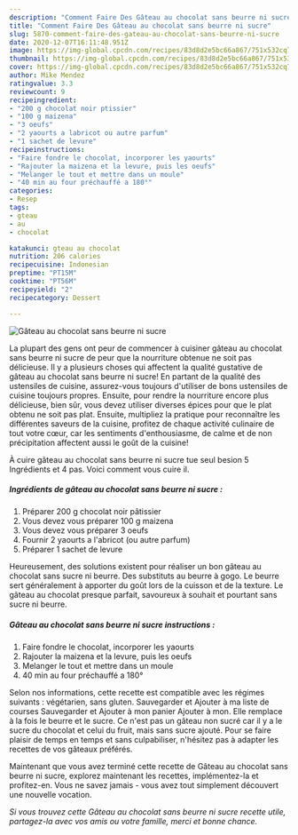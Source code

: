 ```yaml
---
description: "Comment Faire Des Gâteau au chocolat sans beurre ni sucre"
title: "Comment Faire Des Gâteau au chocolat sans beurre ni sucre"
slug: 5870-comment-faire-des-gateau-au-chocolat-sans-beurre-ni-sucre
date: 2020-12-07T16:11:48.951Z
image: https://img-global.cpcdn.com/recipes/83d8d2e5bc66a867/751x532cq70/gateau-au-chocolat-sans-beurre-ni-sucre-photo-principale-de-la-recette.jpg
thumbnail: https://img-global.cpcdn.com/recipes/83d8d2e5bc66a867/751x532cq70/gateau-au-chocolat-sans-beurre-ni-sucre-photo-principale-de-la-recette.jpg
cover: https://img-global.cpcdn.com/recipes/83d8d2e5bc66a867/751x532cq70/gateau-au-chocolat-sans-beurre-ni-sucre-photo-principale-de-la-recette.jpg
author: Mike Mendez
ratingvalue: 3.3
reviewcount: 9
recipeingredient:
- "200 g chocolat noir ptissier"
- "100 g maizena"
- "3 oeufs"
- "2 yaourts a labricot ou autre parfum"
- "1 sachet de levure"
recipeinstructions:
- "Faire fondre le chocolat, incorporer les yaourts"
- "Rajouter la maizena et la levure, puis les oeufs"
- "Melanger le tout et mettre dans un moule"
- "40 min au four préchauffé a 180°"
categories:
- Resep
tags:
- gteau
- au
- chocolat

katakunci: gteau au chocolat 
nutrition: 206 calories
recipecuisine: Indonesian
preptime: "PT15M"
cooktime: "PT56M"
recipeyield: "2"
recipecategory: Dessert

---
```



![Gâteau au chocolat sans beurre ni sucre](https://img-global.cpcdn.com/recipes/83d8d2e5bc66a867/751x532cq70/gateau-au-chocolat-sans-beurre-ni-sucre-photo-principale-de-la-recette.jpg)

La plupart des gens ont peur de commencer à cuisiner gâteau au chocolat sans beurre ni sucre de peur que la nourriture obtenue ne soit pas délicieuse. Il y a plusieurs choses qui affectent la qualité gustative de gâteau au chocolat sans beurre ni sucre! En partant de la qualité des ustensiles de cuisine, assurez-vous toujours d'utiliser de bons ustensiles de cuisine toujours propres. Ensuite, pour rendre la nourriture encore plus délicieuse, bien sûr, vous devez utiliser diverses épices pour que le plat obtenu ne soit pas plat. Ensuite, multipliez la pratique pour reconnaître les différentes saveurs de la cuisine, profitez de chaque activité culinaire de tout votre cœur, car les sentiments d'enthousiasme, de calme et de non précipitation affectent aussi le goût de la cuisine!

<!--inarticleads1-->

À cuire gâteau au chocolat sans beurre ni sucre tue seul besion 5 Ingrédients et 4 pas. Voici comment vous cuire il.

##### Ingrédients de gâteau au chocolat sans beurre ni sucre :

1. Préparer 200 g chocolat noir pâtissier
1. Vous devez vous préparer 100 g maizena
1. Vous devez vous préparer 3 oeufs
1. Fournir 2 yaourts a l&#39;abricot (ou autre parfum)
1. Préparer 1 sachet de levure


Heureusement, des solutions existent pour réaliser un bon gâteau au chocolat sans sucre ni beurre. Des substituts au beurre à gogo. Le beurre sert généralement à apporter du goût lors de la cuisson et de la texture. Le gâteau au chocolat presque parfait, savoureux à souhait et pourtant sans sucre ni beurre. 

<!--inarticleads2-->

##### Gâteau au chocolat sans beurre ni sucre instructions :

1. Faire fondre le chocolat, incorporer les yaourts
1. Rajouter la maizena et la levure, puis les oeufs
1. Melanger le tout et mettre dans un moule
1. 40 min au four préchauffé a 180°


Selon nos informations, cette recette est compatible avec les régimes suivants : végétarien, sans gluten. Sauvegarder et Ajouter à ma liste de courses Sauvegarder et Ajouter à mon panier Ajouter à mon. Elle remplace à la fois le beurre et le sucre. Ce n&#39;est pas un gâteau non sucré car il y a le sucre du chocolat et celui du fruit, mais sans sucre ajouté. Pour se faire plaisir de temps en temps et sans culpabiliser, n&#39;hésitez pas à adapter les recettes de vos gâteaux préférés. 

<!--inarticleads1-->

<p>
Maintenant que vous avez terminé cette recette de Gâteau au chocolat sans beurre ni sucre, explorez maintenant les recettes, implémentez-la et profitez-en. Vous ne savez jamais - vous avez tout simplement découvert une nouvelle vocation.
</p>

<p>
<i>Si vous trouvez cette Gâteau au chocolat sans beurre ni sucre recette utile, partagez-la avec vos amis ou votre famille, merci et bonne chance.</i>
</p>
